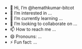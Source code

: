 - 👋 Hi, I’m @hemathkumar-bitcot
- 👀 I’m interested in ...
- 🌱 I’m currently learning ...
- 💞️ I’m looking to collaborate on ...
- 📫 How to reach me ...
- 😄 Pronouns: ...
- ⚡ Fun fact: ...

<!---
hemathkumar-bitcot/hemathkumar-bitcot is a ✨ special ✨ repository because its `README.md` (this file) appears on your GitHub profile.
You can click the Preview link to take a look at your changes.
--->
